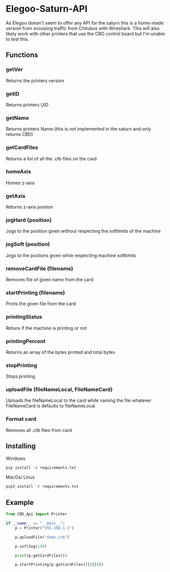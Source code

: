 # Elegoo-Saturn-API
As Elegoo doesn't seem to offer any API for the saturn this is a home-made version from snooping traffic from Chitubox with Wireshark. This will also likely work with other printers that use the CBD control board but I'm unable to test this.

## Functions
### getVer
Returns the printers version
### getID
Returns printers UID
### getName 
Returns printers Name (this is not implemented in the saturn and only returns CBD)
### getCardFiles
Returns a list of all the .ctb files on the card
### homeAxis
Homes z-axis
### getAxis
Returns z-axis postion
### jogHard (position)
Jogs to the position given without respecting the softlimits of the machine
### jogSoft (position)
Jogs to the postions given while respecting machine softlimits
### removeCardFile (filename)
Removes file of given name from the card
### startPrinting (filename)
Prints the given file from the card
### printingStatus
Retuns if the machine is printing or not
### printingPercent 
Returns an array of the bytes printed and total bytes
### stopPrinting
Stops printing
### uploadFile (fileNameLocal, FileNameCard)
Uploads the fileNameLocal to the card while naming the file whatever FileNameCard is defaults to fileNameLocal
### Format card
Removes all .ctb files from card

## Installing
Windows
```Python
pip install -r requirements.txt
```
MacOs/ Linux
```Python
pip3 install -r requirements.txt
```

## Example
```python
from CBD_Api import Printer

if __name__ == "__main__":
    p = Printer("192.168.1.1")

    p.uploadFile("demo.ctb")

    p.softJog(150)

    print(p.getCardFiles())

    p.startPrinting(p.getCardFiles()[0][0])
```
